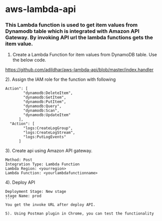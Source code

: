 # aws-lambda-api
### This Lambda function is used to get item values from Dynamodb table which is integrated with Amazon API Gateway. By invoking API url the lambda functions gets the item value.


1) Create a Lambda Function for item values from DynamoDB table. Use the below code.

https://github.com/adildhar/aws-lambda-api/blob/master/index.handler


2). Assign the IAM role for the function with following 
````
Action": [
        "dynamodb:DeleteItem",
        "dynamodb:GetItem",
        "dynamodb:PutItem",
        "dynamodb:Query",
        "dynamodb:Scan",
        "dynamodb:UpdateItem"
      ],
  "Action": [
        "logs:CreateLogGroup",
        "logs:CreateLogStream",
        "logs:PutLogEvents"
      ]
````
3). Create api using Amazon API gateway.
`````
Method: Post
Integration Type: Lambda Function
Lambda Region: <yourregion>
Lambda Function: <yourlambdafunctionname>
``````
4).  Deploy API
`````
Deployment Stage: New stage
stage Name: prod
````
You get the invoke URL after deploy API.

5). Using Postman plugin in Chrome, you can test the functionality





